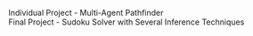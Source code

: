Individual Project - Multi-Agent Pathfinder  
Final Project - Sudoku Solver with Several Inference Techniques
